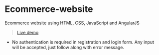 # Ecommerce-website
Ecommerce website using HTML, CSS, JavaScript and AngularJS
> [Live demo](https://fashionfeet-ecommerce-website.web.app)

- No authentication is required in registration and login form. Any input will be accepted, just follow along with error message.
